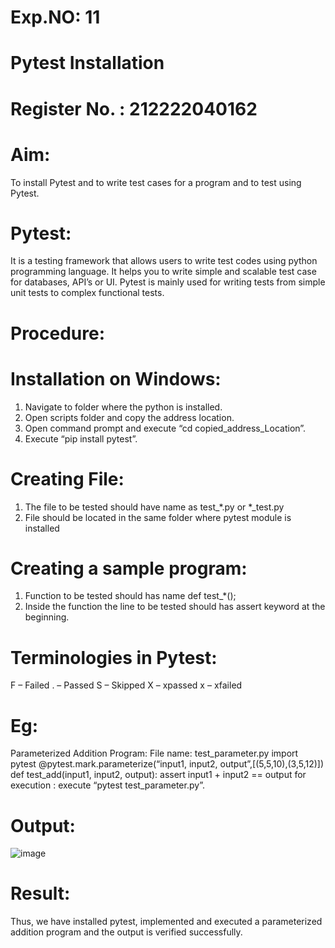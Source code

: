 # Exp.NO: 11
# Pytest Installation
# Register No. : 212222040162
# Aim: 
To install Pytest and to write test cases for a program and to test using Pytest. 
# Pytest: 
It is a testing framework that allows users to write test codes using python programming 
language. It helps you to write simple and scalable test case for databases, API’s or UI. Pytest 
is mainly used for writing tests from simple unit tests to complex functional tests. 
# Procedure: 
# Installation on Windows: 
1) Navigate to folder where the python is installed. 
2) Open scripts folder and copy the address location. 
3) Open command prompt and execute “cd copied_address_Location”. 
4) Execute “pip install pytest”. 
# Creating File: 
1) The file to be tested should have name as test_*.py or *_test.py 
2) File should be located in the same folder where pytest module is installed 
# Creating a sample program: 
1) Function to be tested should has name def test_*(); 
2) Inside the function the line to be tested should has assert keyword at the beginning. 
# Terminologies in Pytest: 
F – Failed 
. – Passed S 
– Skipped X 
– xpassed x 
– xfailed 
# Eg: 
Parameterized Addition Program: 
File name: test_parameter.py 
import pytest 
@pytest.mark.parameterize(“input1, input2, output”,[(5,5,10),(3,5,12)]) 
def test_add(input1, input2, output): 
assert input1 + input2 == output 
for execution : execute “pytest test_parameter.py”. 
# Output: 
![image](https://github.com/user-attachments/assets/75853605-2e34-4380-a8cb-50a1741278c6)
# Result: 
Thus, we have installed pytest, implemented and executed a parameterized addition 
program and the output is verified successfully.
